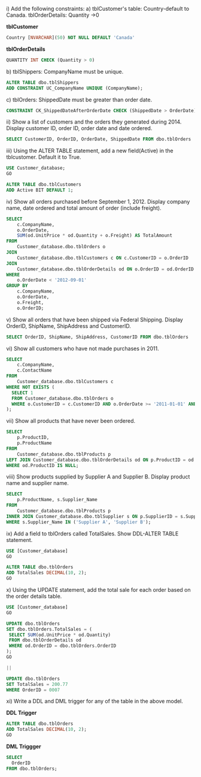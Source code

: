 i) Add the following constraints:
a) tblCustomer's table: Country-default to Canada. tblOrderDetails: Quantity ->0

**tblCustomer**
```sql
Country [NVARCHAR](50) NOT NULL DEFAULT 'Canada'
```

**tblOrderDetails**

```sql
QUANTITY INT CHECK (Quantity > 0)
```

b) tblShippers: CompanyName must be unique.

```sql
ALTER TABLE dbo.tblShippers
ADD CONSTRAINT UC_CompanyName UNIQUE (CompanyName);
```

c) tblOrders: ShippedDate must be greater than order date.

```sql
CONSTRAINT CK_ShippedDateAfterOrderDate CHECK (ShippedDate > OrderDate)
```

ii) Show a list of customers and the orders they generated during 2014. Display customer ID, order ID, order date and date ordered.

```sql
SELECT CustomerID, OrderID, OrderDate, ShippedDate FROM dbo.tblOrders
```

iii) Using the ALTER TABLE statement, add a new field(Active) in the tblcustomer. Default it to True.

```sql
USE Customer_database;
GO

ALTER TABLE dbo.tblCustomers
ADD Active BIT DEFAULT 1;
```

iv) Show all orders purchased before September 1, 2012. Display company name, date ordered and total amount of order (include freight).

```sql
SELECT
    c.CompanyName,
    o.OrderDate,
    SUM(od.UnitPrice * od.Quantity + o.Freight) AS TotalAmount
FROM
    Customer_database.dbo.tblOrders o
JOIN
    Customer_database.dbo.tblCustomers c ON c.CustomerID = o.OrderID
JOIN
    Customer_database.dbo.tblOrderDetails od ON o.OrderID = od.OrderID
WHERE
    o.OrderDate < '2012-09-01'
GROUP BY
    c.CompanyName,
    o.OrderDate,
    o.Freight,
    o.OrderID;
```

v) Show all orders that have been shipped via Federal Shipping. Display OrderID, ShipName, ShipAddress and CustomerID.

```sql
SELECT OrderID, ShipName, ShipAddress, CustomerID FROM dbo.tblOrders
```

vi) Show all customers who have not made purchases in 2011.

```sql
SELECT
    c.CompanyName,
    c.ContactName
FROM
    Customer_database.dbo.tblCustomers c
WHERE NOT EXISTS (
  SELECT 1
  FROM Customer_database.dbo.tblOrders o
  WHERE o.CustomerID = c.CustomerID AND o.OrderDate >= '2011-01-01' AND o.OrderDate < '2012-01-01'
);
```

vii) Show all products that have never been ordered.

```sql
SELECT
    p.ProductID,
    p.ProductName
FROM
    Customer_database.dbo.tblProducts p
LEFT JOIN Customer_database.dbo.tblOrderDetails od ON p.ProductID = od.ProductID
WHERE od.ProductID IS NULL;
```

viii) Show products supplied by Supplier A and Supplier B. Display product name and supplier name.

```sql
SELECT
    p.ProductName, s.Supplier_Name
FROM
    Customer_database.dbo.tblProducts p
INNER JOIN Customer_database.dbo.tblSupplier s ON p.SupplierID = s.SupplierID
WHERE s.Supplier_Name IN ('Supplier A', 'Supplier B');
```

ix) Add a field to tblOrders called TotalSales. Show DDL-ALTER TABLE statement.

```sql
USE [Customer_database]
GO

ALTER TABLE dbo.tblOrders
ADD TotalSales DECIMAL(10, 2);
GO
```

x) Using the UPDATE statement, add the total sale for each order based on the order details table.

```sql
USE [Customer_database]
GO

UPDATE dbo.tblOrders  
SET dbo.tblOrders.TotalSales = (
 SELECT SUM(od.UnitPrice * od.Quantity)
 FROM dbo.tblOrderDetails od
 WHERE od.OrderID = dbo.tblOrders.OrderID
);
GO

||

UPDATE dbo.tblOrders
SET TotalSales = 200.77
WHERE OrderID = 0007
```

xi) Write a DDL and DML trigger for any of the table in the above model.

**DDL Trigger**

```sql
ALTER TABLE dbo.tblOrders
ADD TotalSales DECIMAL(10, 2);
GO
```

**DML Triggger**
```sql
SELECT
  OrderID
FROM dbo.tblOrders;
```